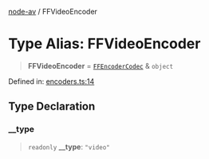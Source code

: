 [node-av](../globals.md) / FFVideoEncoder

# Type Alias: FFVideoEncoder

> **FFVideoEncoder** = [`FFEncoderCodec`](FFEncoderCodec.md) & `object`

Defined in: [encoders.ts:14](https://github.com/seydx/av/blob/f8631fc881b394300b1479f511d55cf1c370a87f/src/constants/encoders.ts#L14)

## Type Declaration

### \_\_type

> `readonly` **\_\_type**: `"video"`
